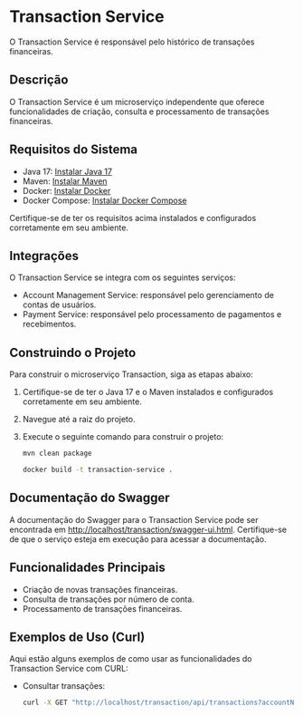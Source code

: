 # Transaction Service

O Transaction Service é responsável pelo histórico de transações financeiras.

## Descrição

O Transaction Service é um microserviço independente que oferece funcionalidades de criação, consulta e processamento de transações financeiras.

## Requisitos do Sistema

- Java 17: [Instalar Java 17](https://www.oracle.com/java/technologies/downloads/)
- Maven: [Instalar Maven](https://maven.apache.org/install.html)
- Docker: [Instalar Docker](https://docs.docker.com/get-docker/)
- Docker Compose: [Instalar Docker Compose](https://docs.docker.com/compose/install/)

Certifique-se de ter os requisitos acima instalados e configurados corretamente em seu ambiente.

## Integrações

O Transaction Service se integra com os seguintes serviços:

- Account Management Service: responsável pelo gerenciamento de contas de usuários.
- Payment Service: responsável pelo processamento de pagamentos e recebimentos.

## Construindo o Projeto

Para construir o microserviço Transaction, siga as etapas abaixo:

1. Certifique-se de ter o Java 17 e o Maven instalados e configurados corretamente em seu ambiente.
2. Navegue até a raiz do projeto.
3. Execute o seguinte comando para construir o projeto:

   ```bash
   mvn clean package
   ```

    ```bash
   docker build -t transaction-service .
   ```

## Documentação do Swagger

A documentação do Swagger para o Transaction Service pode ser encontrada em [http://localhost/transaction/swagger-ui.html](http://localhost/transaction/swagger-ui.html). Certifique-se de que o serviço esteja em execução para acessar a documentação.

## Funcionalidades Principais

- Criação de novas transações financeiras.
- Consulta de transações por número de conta.
- Processamento de transações financeiras.

## Exemplos de Uso (Curl)

Aqui estão alguns exemplos de como usar as funcionalidades do Transaction Service com CURL:

- Consultar transações:

  ```bash
  curl -X GET "http://localhost/transaction/api/transactions?accountNumber=d5fe117d-8fa9-49b8-80bd-fb7b509847b6&pageNumber=0&size=4" -H "accept: */*"
  ```
